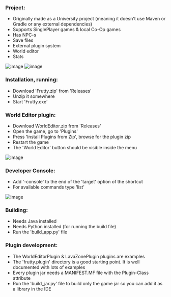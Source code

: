 ### Project:
  - Originally made as a University project (meaning it doesn't use Maven or Gradle or any external dependencies)
  - Supports SinglePlayer games & local Co-Op games
  - Has NPC-s
  - Save files
  - External plugin system
  - World editor
  - Stats

![image](https://user-images.githubusercontent.com/13366932/179262945-a89cc1f1-f20b-4742-9efb-7928cb20a503.png)
![image](https://user-images.githubusercontent.com/13366932/179263103-df48e5fc-4d3c-4631-ae7e-2d576bc584b4.png)

### Installation, running:
  - Download 'Frutty.zip' from 'Releases'
  - Unzip it somewhere
  - Start 'Frutty.exe'

### World Editor plugin:
  - Download WorldEditor.zip from 'Releases'
  - Open the game, go to 'Plugins'
  - Press 'Install Plugins from Zip', browse for the plugin zip
  - Restart the game
  - The 'World Editor' button should be visible inside the menu

![image](https://user-images.githubusercontent.com/13366932/179267340-235e7b63-779e-4269-b6f5-27d7c4bf9d22.png)

### Developer Console:
  - Add '-console' to the end of the 'target' option of the shortcut
  - For available commands type 'list'

![image](https://user-images.githubusercontent.com/13366932/179267589-4fcd2232-db78-4b4e-beeb-1a53f66f729c.png)

### Building:
  - Needs Java installed
  - Needs Python installed (for running the build file)
  - Run the 'build_app.py' file

### Plugin development:
  - The WorldEditorPlugin & LavaZonePlugin plugins are examples
  - The 'frutty.plugin' directory is a good starting point. It is well documented with lots of examples
  - Every plugin jar needs a MANIFEST.MF file with the Plugin-Class attribute
  - Run the 'build_jar.py' file to build only the game jar so you can add it as a library in the IDE